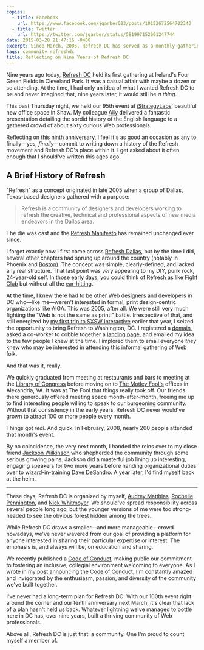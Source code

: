 ```yaml
---
copies:
  - title: Facebook
    url: https://www.facebook.com/jgarber623/posts/10152672564702343
  - title: Twitter
    url: https://twitter.com/jgarber/status/581997152601247744
date: 2015-03-28 21:47:16 -0400
excerpt: Since March, 2006, Refresh DC has served as a monthly gathering point for Web professionals. I can’t believe it’s been nine years.
tags: community refreshdc
title: Reflecting on Nine Years of Refresh DC
---
```


Nine years ago today, [Refresh DC](http://refresh-dc.org) held its first gathering at Ireland's Four Green Fields in Cleveland Park. It was a casual affair with maybe a dozen or so attending. At the time, I had only an idea of what I wanted Refresh DC to be and never imagined that, nine years later, it would still be _a thing_.

This past Thursday night, we held our 95th event at [iStrategyLabs](http://istrategylabs.com/)' beautiful new office space in Shaw. My colleague [Ally](http://www.allyfouts.com/) delivered a fantastic presentation detailing the sordid history of the English language to a gathered crowd of about sixty curious Web professionals.

Reflecting on this ninth anniversary, I feel it's as good an occasion as any to finally—yes, _finally_—commit to writing down a history of the Refresh movement and Refresh DC's place within it. I get asked about it often enough that I should've written this ages ago.

## A Brief History of Refresh

"Refresh" as a concept originated in late 2005 when a group of Dallas, Texas-based designers gathered with a purpose:

> Refresh is a community of designers and developers working to refresh the creative, technical and professional aspects of new media endeavors in the Dallas area.

The die was cast and the [Refresh Manifesto](http://www.refreshingcities.com/) has remained unchanged ever since.

I forget exactly how I first came across [Refresh Dallas](http://www.refreshdallas.com/), but by the time I did, several other chapters had sprung up around the country (notably in Phoenix and [Boston](http://refreshboston.com/)). The concept was simple, clearly-defined, and lacked any real structure. That last point was _very_ appealing to my DIY, punk rock, 24-year-old self. In those early days, you could think of Refresh as like [Fight Club](https://en.wikipedia.org/wiki/Fight_Club_(novel)) but without all the [ear-hitting](http://38.media.tumblr.com/tumblr_m21qnrdBaY1qmywdio1_500.gif).

At the time, I knew there had to be other Web designers and developers in DC who—like me—weren't interested in formal, print design-centric organizations like AIGA. This was 2005, after all. We were still very much fighting the "Web is not the same as print!" battle. Irrespective of that, and still energized by [my first trip to SXSW Interactive](https://www.flickr.com/photos/jgarber/sets/199559) earlier that year, I seized the opportunity to bring Refresh to Washington, DC. I registered a [domain](http://refresh-dc.org/), asked a co-worker to cobble together a [landing page](https://www.flickr.com/photos/jgarber/95194653), and emailed my idea to the few people I knew at the time. I implored them to email everyone _they_ knew who may be interested in attending this informal gathering of Web folk.

And that was it, really.

We quickly graduated from meeting at restaurants and bars to meeting at the [Library of Congress](http://loc.gov/) before moving on to [The Motley Fool's](http://www.fool.com/) offices in Alexandria, VA. It was at The Fool that things really took off. Our friends there generously offered meeting space month-after-month, freeing me up to find interesting people willing to speak to our burgeoning community. Without that consistency in the early years, Refresh DC never would've grown to attract 100 or more people every month.

Things got _real_. And quick. In February, 2008, nearly 200 people attended that month's event.

By no coincidence, the very next month, I handed the reins over to my close friend [Jackson Wilkinson](http://jounce.net/) who shepherded the community through some serious growing pains. Jackson did a masterful job lining up interesting, engaging speakers for two more years before handing organizational duties over to wizard-in-training [Dave DeSandro](http://desandro.com/). A year later, I'd find myself back at the helm.

---

These days, Refresh DC is organized by myself, [Audrey Matthias](http://audreymatthias.com/), [Rochelle Pennington](http://rochellefp.com/), and [Nick Whitmoyer](http://www.whitmoyer.com/). We should've spread responsibility across several people long ago, but the younger versions of me were too strong-headed to see the obvious forest hidden among the trees.

While Refresh DC draws a smaller—and more manageable—crowd nowadays, we've never wavered from our goal of providing a platform for anyone interested in sharing their particular expertise or interest. The emphasis is, and always will be, on education and sharing.

We recently published a [Code of Conduct](http://refresh-dc.org/conduct), making public our commitment to fostering an inclusive, collegial environment welcoming to everyone. As I wrote in [my post announcing the Code of Conduct](http://sixtwothree.org/posts/refresh-dcs-code-of-conduct), I'm constantly amazed and invigorated by the enthusiasm, passion, and diversity of the community we've built together.

I've never had a long-term plan for Refresh DC. With our 100th event right around the corner and our tenth anniversary next March, it's clear that lack of a plan hasn't held us back. Whatever lightning we've managed to bottle here in DC has, over nine years, built a thriving community of Web professionals.

Above all, Refresh DC is just that: a community. One I'm proud to count myself a member of.